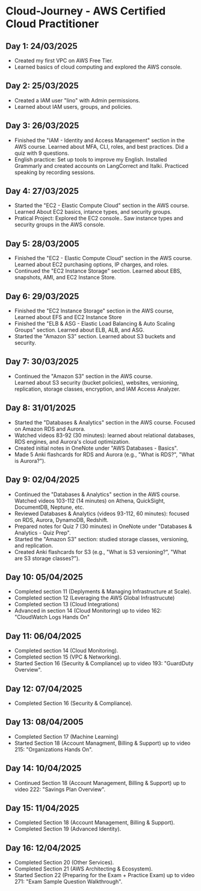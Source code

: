 # Cloud-Journey - AWS Certified Cloud Practitioner
## Day 1: 24/03/2025
- Created my first VPC on AWS Free Tier.
- Learned basics of cloud computing and explored the AWS console.
## Day 2: 25/03/2025
- Created a IAM user "lino" with Admin permissions.
- Learned about IAM users, groups, and policies.
## Day 3: 26/03/2025
- Finished the "IAM - Identity and Access Management" section in the AWS course.
  Learned about MFA, CLI, roles, and best practices. Did a quiz with 9 questions.
- English practice: Set up tools to improve my English.
  Installed Grammarly and created accounts on LangCorrect and Italki. Practiced speaking by recording sessions.
## Day 4: 27/03/2025
- Started the "EC2 - Elastic Compute Cloud" section in the AWS course.
  Learned About EC2 basics, intance types, and security groups.
- Pratical Project: Explored the EC2 console..
  Saw instance types and security groups in the AWS console.
## Day 5: 28/03/2005
- Finished the "EC2 - Elastic Compute Cloud" section in the AWS course.
  Learned about EC2 purchasing options, IP charges, and roles.
- Continued the "EC2 Instance Storage" section.
  Learned about EBS, snapshots, AMI, and EC2 Instance Store.
## Day 6: 29/03/2025
- Finished the "EC2 Instance Storage" section in the AWS course,
Learned about EFS and EC2 Instance Store
- Finished the "ELB & ASG - Elastic Load Balancing & Auto Scaling Groups" section.
Learned about ELB, ALB, and ASG.
- Started the "Amazon S3" section.
Learned about S3 buckets and security.
## Day 7: 30/03/2025
- Continued the "Amazon S3" section in the AWS course.  
  Learned about S3 security (bucket policies), websites, versioning, replication, storage classes, encryption, and IAM Access Analyzer.
## Day 8: 31/01/2025
- Started the "Databases & Analytics" section in the AWS course. Focused on Amazon RDS and Aurora.
- Watched videos 83-92 (30 minutes): learned about relational databases, RDS engines, and Aurora's cloud optimization.
- Created initial notes in OneNote under "AWS Databases - Basics".
- Made 5 Anki flashcards for RDS and Aurora (e.g., "What is RDS?", "What is Aurora?").
## Day 9: 02/04/2025
- Continued the "Databases & Analytics" section in the AWS course. Watched videos 103-112 (14 minutes) on Athena, QuickSight, DocumentDB, Neptune, etc.
- Reviewed Databases & Analytics (videos 93-112, 60 minutes): focused on RDS, Aurora, DynamoDB, Redshift.
- Prepared notes for Quiz 7 (30 minutes) in OneNote under "Databases & Analytics - Quiz Prep".
- Started the "Amazon S3" section: studied storage classes, versioning, and replication.
- Created Anki flashcards for S3 (e.g., "What is S3 versioning?", "What are S3 storage classes?").
## Day 10: 05/04/2025
- Completed section 11 (Deplyments & Managing Infrastructure at Scale).
- Completed section 12 (Leveraging the AWS Global Infrastrucute)
- Completed section 13 (Cloud Integrations)
- Advanced in section 14 (Cloud Monitoring) up to video 162: "CloudWatch Logs Hands On"
## Day 11: 06/04/2025
- Completed section 14 (Cloud Monitoring).
- Completed section 15 (VPC & Networking).
- Started Section 16 (Security & Compliance) up to video 193: "GuardDuty Overview".
## Day 12: 07/04/2025
- Completed Section 16 (Security & Compliance).
## Day 13: 08/04/2005
- Completed Section 17 (Machine Learning)
- Started Section 18 (Account Managment, Billing & Support) up to video 215: "Organizations Hands On".
## Day 14: 10/04/2025
- Continued Section 18 (Account Management, Billing & Support) up to video 222: "Savings Plan Overview".
## Day 15: 11/04/2025
- Completed Section 18 (Account Management, Billing & Support).
- Completed Section 19 (Advanced Identity).
## Day 16: 12/04/2025
- Completed Section 20 (Other Services).
- Completed Section 21 (AWS Architecting & Ecosystem).
- Started Section 22 (Preparing for the Exam + Practice Exam) up to video 271: "Exam Sample Question Walkthrough".

